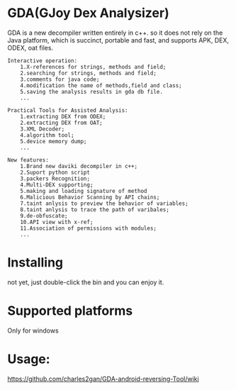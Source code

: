 # GDA(GJoy Dex Analysizer)

GDA is a new decompiler written entirely in c++. so it does not rely on the Java platform, which is succinct, portable and fast, and supports APK, DEX, ODEX, oat files.
```
Interactive operation:
  	1.X-references for strings, methods and field;
  	2.searching for strings, methods and field;
  	3.comments for java code;
  	4.modification the name of methods,field and class;
  	5.saving the analysis results in gda db file.
 	...
  
Practical Tools for Assisted Analysis:
 	1.extracting DEX from ODEX;
 	2.extracting DEX from OAT;
	3.XML Decoder;
	4.algorithm tool;
	5.device memory dump;
	...
    
New features:
	1.Brand new daviki decompiler in c++;
	2.Suport python script
	3.packers Recognition;
	4.Multi-DEX supporting;
	5.making and loading signature of method 
	6.Malicious Behavior Scanning by API chains;
	7.taint anlysis to preview the behavior of variables;
	8.taint anlysis to trace the path of varibales;
	9.de-obfuscate;
	10.API view with x-ref;
	11.Association of permissions with modules;
	...
```  
# Installing
  not yet, just double-click the bin and you can enjoy it.

# Supported platforms
  Only for windows

# Usage:

  https://github.com/charles2gan/GDA-android-reversing-Tool/wiki
